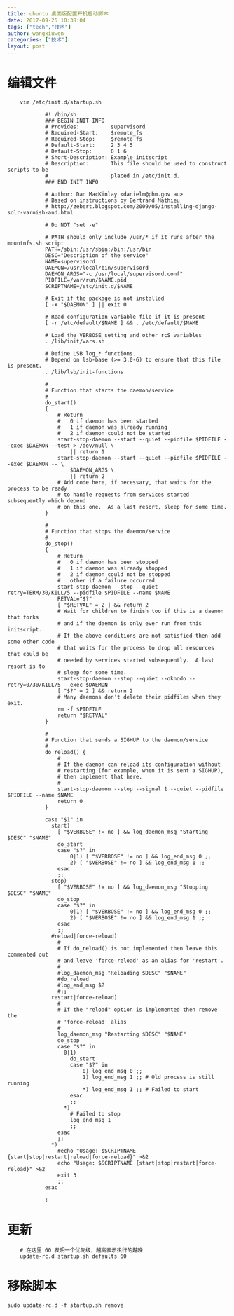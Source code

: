 ```yaml
---
title: ubuntu 桌面版配置开机启动脚本
date: 2017-09-25 10:38:04
tags: ["tech","技术"]
author: wangxiuwen
categories: ["技术"]
layout: post
---
```


# 编辑文件

		vim /etc/init.d/startup.sh
					
				#! /bin/sh
				### BEGIN INIT INFO
				# Provides:          supervisord
				# Required-Start:    $remote_fs
				# Required-Stop:     $remote_fs
				# Default-Start:     2 3 4 5
				# Default-Stop:      0 1 6
				# Short-Description: Example initscript
				# Description:       This file should be used to construct scripts to be
				#                    placed in /etc/init.d.
				### END INIT INFO
				
				# Author: Dan MacKinlay <danielm@phm.gov.au>
				# Based on instructions by Bertrand Mathieu
				# http://zebert.blogspot.com/2009/05/installing-django-solr-varnish-and.html
				
				# Do NOT "set -e"
				
				# PATH should only include /usr/* if it runs after the mountnfs.sh script
				PATH=/sbin:/usr/sbin:/bin:/usr/bin
				DESC="Description of the service"
				NAME=supervisord
				DAEMON=/usr/local/bin/supervisord
				DAEMON_ARGS="-c /usr/local/supervisord.conf"
				PIDFILE=/var/run/$NAME.pid
				SCRIPTNAME=/etc/init.d/$NAME
				
				# Exit if the package is not installed
				[ -x "$DAEMON" ] || exit 0
				
				# Read configuration variable file if it is present
				[ -r /etc/default/$NAME ] && . /etc/default/$NAME
				
				# Load the VERBOSE setting and other rcS variables
				. /lib/init/vars.sh
				
				# Define LSB log_* functions.
				# Depend on lsb-base (>= 3.0-6) to ensure that this file is present.
				. /lib/lsb/init-functions
				
				#
				# Function that starts the daemon/service
				#
				do_start()
				{
					# Return
					#   0 if daemon has been started
					#   1 if daemon was already running
					#   2 if daemon could not be started
					start-stop-daemon --start --quiet --pidfile $PIDFILE --exec $DAEMON --test > /dev/null \
						|| return 1
					start-stop-daemon --start --quiet --pidfile $PIDFILE --exec $DAEMON -- \
						$DAEMON_ARGS \
						|| return 2
					# Add code here, if necessary, that waits for the process to be ready
					# to handle requests from services started subsequently which depend
					# on this one.  As a last resort, sleep for some time.
				}
				
				#
				# Function that stops the daemon/service
				#
				do_stop()
				{
					# Return
					#   0 if daemon has been stopped
					#   1 if daemon was already stopped
					#   2 if daemon could not be stopped
					#   other if a failure occurred
					start-stop-daemon --stop --quiet --retry=TERM/30/KILL/5 --pidfile $PIDFILE --name $NAME
					RETVAL="$?"
					[ "$RETVAL" = 2 ] && return 2
					# Wait for children to finish too if this is a daemon that forks
					# and if the daemon is only ever run from this initscript.
					# If the above conditions are not satisfied then add some other code
					# that waits for the process to drop all resources that could be
					# needed by services started subsequently.  A last resort is to
					# sleep for some time.
					start-stop-daemon --stop --quiet --oknodo --retry=0/30/KILL/5 --exec $DAEMON
					[ "$?" = 2 ] && return 2
					# Many daemons don't delete their pidfiles when they exit.
					rm -f $PIDFILE
					return "$RETVAL"
				}
				
				#
				# Function that sends a SIGHUP to the daemon/service
				#
				do_reload() {
					#
					# If the daemon can reload its configuration without
					# restarting (for example, when it is sent a SIGHUP),
					# then implement that here.
					#
					start-stop-daemon --stop --signal 1 --quiet --pidfile $PIDFILE --name $NAME
					return 0
				}
				
				case "$1" in
				  start)
					[ "$VERBOSE" != no ] && log_daemon_msg "Starting $DESC" "$NAME"
					do_start
					case "$?" in
						0|1) [ "$VERBOSE" != no ] && log_end_msg 0 ;;
						2) [ "$VERBOSE" != no ] && log_end_msg 1 ;;
					esac
					;;
				  stop)
					[ "$VERBOSE" != no ] && log_daemon_msg "Stopping $DESC" "$NAME"
					do_stop
					case "$?" in
						0|1) [ "$VERBOSE" != no ] && log_end_msg 0 ;;
						2) [ "$VERBOSE" != no ] && log_end_msg 1 ;;
					esac
					;;
				  #reload|force-reload)
					#
					# If do_reload() is not implemented then leave this commented out
					# and leave 'force-reload' as an alias for 'restart'.
					#
					#log_daemon_msg "Reloading $DESC" "$NAME"
					#do_reload
					#log_end_msg $?
					#;;
				  restart|force-reload)
					#
					# If the "reload" option is implemented then remove the
					# 'force-reload' alias
					#
					log_daemon_msg "Restarting $DESC" "$NAME"
					do_stop
					case "$?" in
					  0|1)
						do_start
						case "$?" in
							0) log_end_msg 0 ;;
							1) log_end_msg 1 ;; # Old process is still running
							*) log_end_msg 1 ;; # Failed to start
						esac
						;;
					  *)
						# Failed to stop
						log_end_msg 1
						;;
					esac
					;;
				  *)
					#echo "Usage: $SCRIPTNAME {start|stop|restart|reload|force-reload}" >&2
					echo "Usage: $SCRIPTNAME {start|stop|restart|force-reload}" >&2
					exit 3
					;;
				esac
				
				:

# 更新

		# 在这里 60 表明一个优先级，越高表示执行的越晚
		update-rc.d startup.sh defaults 60
	

# 移除脚本

	sudo update-rc.d -f startup.sh remove